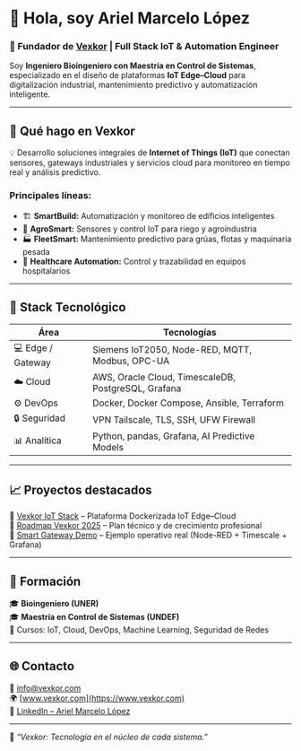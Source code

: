 # 👋 Hola, soy Ariel Marcelo López  

### 🚀 Fundador de [Vexkor](https://www.vexkor.com) | Full Stack IoT & Automation Engineer  

Soy **Ingeniero Bioingeniero con Maestría en Control de Sistemas**, especializado en el diseño de plataformas **IoT Edge–Cloud** para digitalización industrial, mantenimiento predictivo y automatización inteligente.

---

## 🧠 Qué hago en Vexkor

💡 Desarrollo soluciones integrales de **Internet of Things (IoT)** que conectan sensores, gateways industriales y servicios cloud para monitoreo en tiempo real y análisis predictivo.

### Principales líneas:
- 🏗️ **SmartBuild:** Automatización y monitoreo de edificios inteligentes  
- 🚜 **AgroSmart:** Sensores y control IoT para riego y agroindustria  
- 🏭 **FleetSmart:** Mantenimiento predictivo para grúas, flotas y maquinaria pesada  
- 🧰 **Healthcare Automation:** Control y trazabilidad en equipos hospitalarios  

---

## 🧩 Stack Tecnológico

| Área | Tecnologías |
|------|--------------|
| 💻 Edge / Gateway | Siemens IoT2050, Node-RED, MQTT, Modbus, OPC-UA |
| ☁️ Cloud | AWS, Oracle Cloud, TimescaleDB, PostgreSQL, Grafana |
| ⚙️ DevOps | Docker, Docker Compose, Ansible, Terraform |
| 🔒 Seguridad | VPN Tailscale, TLS, SSH, UFW Firewall |
| 📊 Analítica | Python, pandas, Grafana, AI Predictive Models |

---

## 📈 Proyectos destacados

🔹 [Vexkor IoT Stack](https://github.com/vexkor/vexkor-iot-stack) – Plataforma Dockerizada IoT Edge–Cloud  
🔹 [Roadmap Vexkor 2025](https://github.com/vexkor/vexkor-roadmap) – Plan técnico y de crecimiento profesional  
🔹 [Smart Gateway Demo](https://www.vexkor.com) – Ejemplo operativo real (Node-RED + Timescale + Grafana)

---

## 🧾 Formación

🎓 **Bioingeniero (UNER)**  
🎓 **Maestría en Control de Sistemas (UNDEF)**  
📘 Cursos: IoT, Cloud, DevOps, Machine Learning, Seguridad de Redes

---

## 🌐 Contacto

📧 [info@vexkor.com](mailto:info@vexkor.com)  
🌍 [www.vexkor.com](https://www.vexkor.com)  
💼 [LinkedIn – Ariel Marcelo López](https://www.linkedin.com/in/arielmarcelolopez)

---

🧩 *“Vexkor: Tecnología en el núcleo de cada sistema.”*

